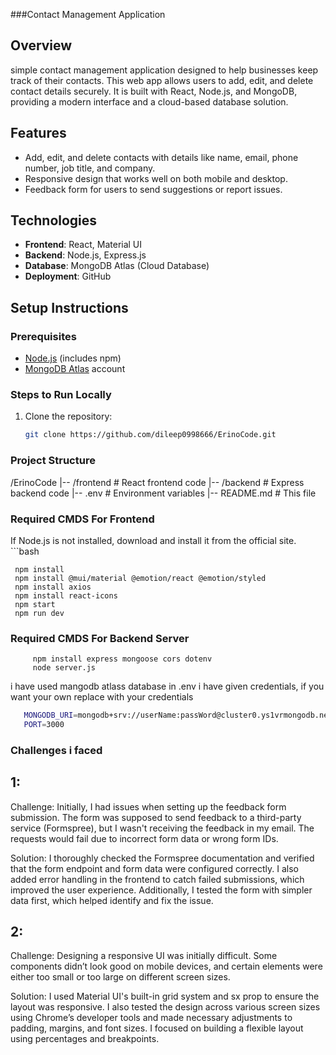 ###Contact Management Application

## Overview

simple contact management application designed to help businesses keep track of their contacts. This web app allows users to add, edit, and delete contact details securely. It is built with React, Node.js, and MongoDB, providing a modern interface and a cloud-based database solution.

## Features

- Add, edit, and delete contacts with details like name, email, phone number, job title, and company.
- Responsive design that works well on both mobile and desktop.
- Feedback form for users to send suggestions or report issues.

## Technologies

- **Frontend**: React, Material UI
- **Backend**: Node.js, Express.js
- **Database**: MongoDB Atlas (Cloud Database)
- **Deployment**: GitHub

## Setup Instructions

### Prerequisites

- [Node.js](https://nodejs.org/) (includes npm)
- [MongoDB Atlas](https://www.mongodb.com/cloud/atlas) account

### Steps to Run Locally

1. Clone the repository:

   ```bash
   git clone https://github.com/dileep0998666/ErinoCode.git


### Project Structure   

/ErinoCode
|-- /frontend         # React frontend code
|-- /backend         # Express backend code
|-- .env            # Environment variables
|-- README.md        # This file

### Required CMDS For Frontend

If Node.js is not installed, download and install it from the official site.
    ```bash

     npm install
     npm install @mui/material @emotion/react @emotion/styled
     npm install axios
     npm install react-icons 
     npm start
     npm run dev



### Required CMDS For Backend Server
        
         npm install express mongoose cors dotenv
         node server.js


i have used mangodb atlass database in .env i have given credentials, if you want your own 
replace with your credentials 
```bash
   MONGODB_URI=mongodb+srv://userName:passWord@cluster0.ys1vrmongodb.net/dataBaseName?retryWrites=true&w=majority
   PORT=3000 
   ```




### Challenges i faced 

## 1:
Challenge: Initially, I had issues when setting up the feedback form submission. The form was supposed to send feedback to a third-party service (Formspree), but I wasn't receiving the feedback in my email. The requests would fail due to incorrect form data or wrong form IDs.

Solution: I thoroughly checked the Formspree documentation and verified that the form endpoint and form data were configured correctly. I also added error handling in the frontend to catch failed submissions, which improved the user experience. Additionally, I tested the form with simpler data first, which helped identify and fix the issue.
 ## 2:
Challenge: Designing a responsive UI was initially difficult. Some components didn’t look good on mobile devices, and certain elements were either too small or too large on different screen sizes.

Solution: I used Material UI's built-in grid system and sx prop to ensure the layout was responsive. I also tested the design across various screen sizes using Chrome’s developer tools and made necessary adjustments to padding, margins, and font sizes. I focused on building a flexible layout using percentages and breakpoints.
